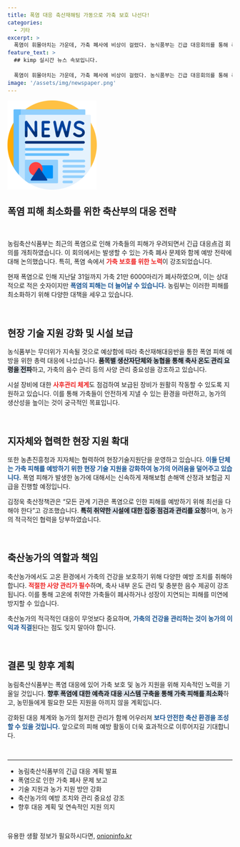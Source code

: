 ```yaml
---
title: 폭염 대응 축산재해팀 가동으로 가축 보호 나선다!
categories:
  - 기타
excerpt: >
  폭염이 휘몰아치는 가운데, 가축 폐사에 비상이 걸렸다. 농식품부는 긴급 대응회의를 통해 축산 농가의 피해를 최소화하기 위한 지원 방안을 발표했다. 수천 마리의 가축이 걱정되는 상황, 농가의 철저한 관리가 절실하다! 클릭해 더 알아보세요!
feature_text: >
  ## kimp 실시간 뉴스 속보입니다.

  폭염이 휘몰아치는 가운데, 가축 폐사에 비상이 걸렸다. 농식품부는 긴급 대응회의를 통해 축산 농가의 피해를 최소화하기 위한 지원 방안을 발표했다. 수천 마리의 가축이 걱정되는 상황, 농가의 철저한 관리가 절실하다! 클릭해 더 알아보세요!
image: '/assets/img/newspaper.png'
---
```


<p><img src="/assets/img/newspaper.png" alt="kimplant 속보" /></p>

<h2 data-ke-size="size26">폭염 피해 최소화를 위한 축산부의 대응 전략</h2>

<p data-ke-size="size16">&nbsp;</p>

<p>농림축산식품부는 최근의 폭염으로 인해 가축들의 피해가 우려되면서 긴급 대응点검 회의를 개최하였습니다. 이 회의에서는 발생할 수 있는 가축 폐사 문제와 함께 예방 전략에 대해 논의했습니다. 특히, 폭염 속에서 <b><span style="color: #ee2323;">가축 보호를 위한 노력</span></b>이 강조되었습니다. </p>

<p>현재 폭염으로 인해 지난달 31일까지 가축 21만 6000마리가 폐사하였으며, 이는 상대적으로 적은 숫자이지만 <b><span style="color: #1a5490;">폭염의 피해는 더 늘어날 수 있습니다.</span></b> 농림부는 이러한 피해를 최소화하기 위해 다양한 대책을 세우고 있습니다.</p>

<p data-ke-size="size16">&nbsp;</p>

<h2 data-ke-size="size26">현장 기술 지원 강화 및 시설 보급</h2>

<p>농식품부는 무더위가 지속될 것으로 예상함에 따라 축산재해대응반을 통한 폭염 피해 예방을 위한 총력 대응에 나섰습니다. <b><span style="background-color: #21538527;">품목별 생산자단체와 농협을 통해 축사 온도 관리 요령을 전파</span></b>하고, 가축의 음수 관리 등의 사양 관리 중요성을 강조하고 있습니다. </p>

<p>시설 장비에 대한 <b><span style="color: #ee2323;">사후관리 체계</span></b>도 점검하여 보급된 장비가 원활히 작동할 수 있도록 지원하고 있습니다. 이를 통해 가축들이 안전하게 지낼 수 있는 환경을 마련하고, 농가의 생산성을 높이는 것이 궁극적인 목표입니다.</p>

<p data-ke-size="size16">&nbsp;</p>

<h2 data-ke-size="size26">지자체와 협력한 현장 지원 확대</h2>

<p>또한 농촌진흥청과 지자체는 협력하여 현장기술지원단을 운영하고 있습니다. <b><span style="color: #1a5490;">이들 단체는 가축 피해를 예방하기 위한 현장 기술 지원을 강화하여 농가의 어려움을 덜어주고 있습니다.</span></b> 폭염 피해가 발생한 농가에 대해서는 신속하게 재해보험 손해액 산정과 보험금 지급을 진행할 예정입니다.</p>

<p>김정욱 축산정책관은 “모든 관계 기관은 폭염으로 인한 피해를 예방하기 위해 최선을 다해야 한다”고 강조했습니다. <b><span style="background-color: #21538527;">특히 취약한 시설에 대한 집중 점검과 관리를 요청</span></b>하며, 농가의 적극적인 협력을 당부하였습니다.</p>

<p data-ke-size="size16">&nbsp;</p>

<h2 data-ke-size="size26">축산농가의 역할과 책임</h2>

<p>축산농가에서도 고온 환경에서 가축의 건강을 보호하기 위해 다양한 예방 조치를 취해야 합니다. <b><span style="color: #ee2323;">적절한 사양 관리가 필수</span></b>하며, 축사 내부 온도 관리 및 충분한 음수 제공이 강조됩니다. 이를 통해 고온에 취약한 가축들이 폐사하거나 성장이 지연되는 피해를 미연에 방지할 수 있습니다. </p>

<p>축산농가의 적극적인 대응이 무엇보다 중요하며, <b><span style="color: #1a5490;">가축의 건강을 관리하는 것이 농가의 이익과 직결</span></b>된다는 점도 잊지 말아야 합니다. </p>

<p data-ke-size="size16">&nbsp;</p>

<h2 data-ke-size="size26">결론 및 향후 계획</h2>

<p>농림축산식품부는 폭염 대응에 있어 가축 보호 및 농가 지원을 위해 지속적인 노력을 기울일 것입니다. <b><span style="background-color: #21538527;">향후 폭염에 대한 예측과 대응 시스템 구축을 통해 가축 피해를 최소화</span></b>하고, 농민들에게 필요한 모든 지원을 아끼지 않을 계획입니다. </p>

<p>강화된 대응 체계와 농가의 철저한 관리가 함께 어우러져 <b><span style="color: #1a5490;">보다 안전한 축산 환경을 조성할 수 있을 것입니다.</span></b> 앞으로의 피해 예방 활동이 더욱 효과적으로 이루어지길 기대합니다.</p>

<p data-ke-size="size16">&nbsp;</p>

<hr />

<ul>
    <li>농림축산식품부의 긴급 대응 계획 발표</li>
    <li>폭염으로 인한 가축 폐사 문제 보고</li>
    <li>기술 지원과 농가 지원 방안 강화</li>
    <li>축산농가의 예방 조치와 관리 중요성 강조</li>
    <li>향후 대응 계획 및 연속적인 지원 의지</li>
</ul>

<p data-ke-size="size16">&nbsp;</p>
유용한 생활 정보가 필요하시다면, <a href="https://onioninfo.kr" rel="dofollow">onioninfo.kr</a>


